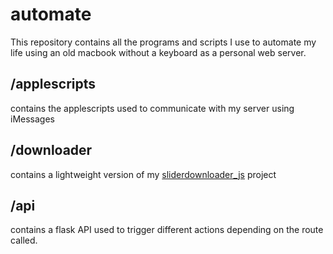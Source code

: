 # automate
This repository contains all the programs and scripts I use to automate my life using an old macbook without a keyboard as a personal web server.

## /applescripts
contains the applescripts used to communicate with my server using iMessages

## /downloader
contains a lightweight version of my [sliderdownloader_js](https://github.com/thentges/sliderdownloader_js) project

## /api
contains a flask API used to trigger different actions depending on the route called.
